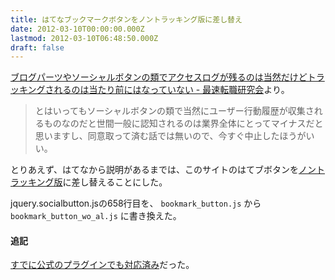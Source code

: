 ```yaml
---
title: はてなブックマークボタンをノントラッキング版に差し替え
date: 2012-03-10T00:00:00.000Z
lastmod: 2012-03-10T06:48:50.000Z
draft: false
---
```


[ブログパーツやソーシャルボタンの類でアクセスログが残るのは当然だけどトラッキングされるのは当たり前にはなっていない - 最速転職研究会](http://d.hatena.ne.jp/mala/20120308/1331193381)より。

> とはいってもソーシャルボタンの類で当然にユーザー行動履歴が収集されるものなのだと世間一般に認知されるのは業界全体にとってマイナスだと思いますし、同意取って済む話では無いので、今すぐ中止したほうがいい。

とりあえず、はてなから説明があるまでは、このサイトのはてブボタンを[ノントラッキング版](http://b.hatena.ne.jp/guide/bbutton?al=0)に差し替えることにした。

jquery.socialbutton.jsの658行目を、 `bookmark_button.js` から `bookmark_button_wo_al.js` に書き換えた。

#### 追記

[すでに公式のプラグインでも対応済み](https://github.com/tdiary/tdiary-contrib/commit/fc73fd5fb783dc250b1689aba36e19721cd745c7)だった。
